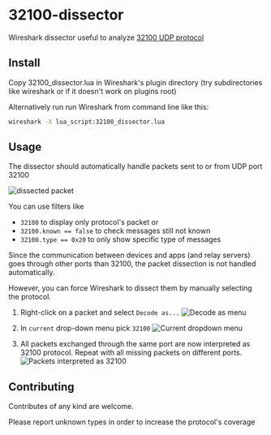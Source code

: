 # 32100-dissector
Wireshark dissector useful to analyze [32100 UDP protocol](https://github.com/fbertone/lib32100/wiki)

## Install
Copy 32100_dissector.lua in Wireshark's plugin directory (try subdirectories like wireshark or <version> if it doesn't work on plugins root)

Alternatively run run Wireshark from command line like this:

```bash
wireshark -X lua_script:32100_dissector.lua
```

## Usage
The dissector should automatically handle packets sent to or from UDP port 32100

![dissected packet](https://github.com/fbertone/32100-dissector/raw/master/images/snap1.jpeg "Example of dissected packet")

You can use filters like
* `32100` to display only protocol's packet or
* `32100.known == false` to check messages still not known
* `32100.type == 0x20` to only show specific type of messages

Since the communication between devices and apps (and relay servers) goes through other ports than 32100, the packet dissection is not handled automatically.

However, you can force Wireshark to dissect them by manually selecting the protocol.

1. Right-click on a packet and select `Decode as...`
![Decode as menu](https://github.com/fbertone/32100-dissector/raw/master/images/decode_as1.jpg "Right-click and select Decode as...")

2. In `current` drop-down menu pick `32100`
![Current dropdown menu](https://github.com/fbertone/32100-dissector/raw/master/images/decode_as2.jpg "In current menu choose 32100")

3. All packets exchanged through the same port are now interpreted as 32100 protocol. Repeat with all missing packets on different ports.
![Packets interpreted as 32100](https://github.com/fbertone/32100-dissector/raw/master/images/decode_as3.jpg "Packets are now interpreted as 32100 protocol")

## Contributing
Contributes of any kind are welcome.

Please report unknown types in order to increase the protocol's coverage
